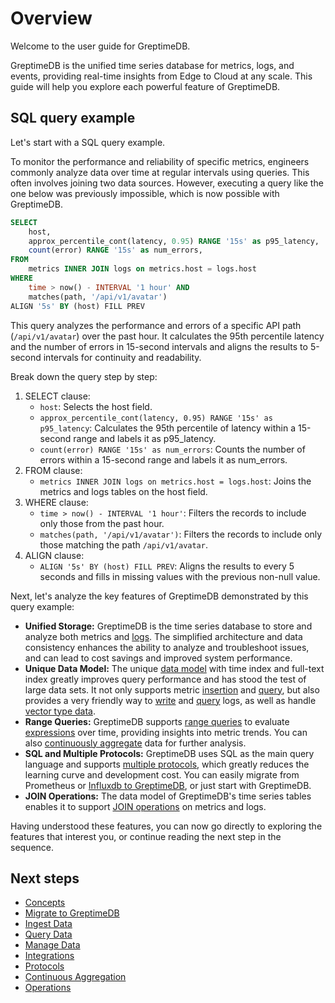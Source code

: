 # Overview

Welcome to the user guide for GreptimeDB.

GreptimeDB is the unified time series database for metrics, logs, and events,
providing real-time insights from Edge to Cloud at any scale.
This guide will help you explore each powerful feature of GreptimeDB.

## SQL query example

Let's start with a SQL query example.

To monitor the performance and reliability of specific metrics,
engineers commonly analyze data over time at regular intervals using queries.
This often involves joining two data sources.
However, executing a query like the one below was previously impossible,
which is now possible with GreptimeDB.

```sql
SELECT
    host,
    approx_percentile_cont(latency, 0.95) RANGE '15s' as p95_latency,
    count(error) RANGE '15s' as num_errors,
FROM
    metrics INNER JOIN logs on metrics.host = logs.host
WHERE
    time > now() - INTERVAL '1 hour' AND
    matches(path, '/api/v1/avatar')
ALIGN '5s' BY (host) FILL PREV
```

This query analyzes the performance and errors of a specific API path (`/api/v1/avatar`) over the past hour.
It calculates the 95th percentile latency and the number of errors in 15-second intervals and aligns the results to 5-second intervals for continuity and readability.

Break down the query step by step:

1. SELECT clause:
    - `host`: Selects the host field.
    - `approx_percentile_cont(latency, 0.95) RANGE '15s' as p95_latency`: Calculates the 95th percentile of latency within a 15-second range and labels it as p95_latency.
    - `count(error) RANGE '15s' as num_errors`: Counts the number of errors within a 15-second range and labels it as num_errors.
2. FROM clause:
    - `metrics INNER JOIN logs on metrics.host = logs.host`: Joins the metrics and logs tables on the host field.
3. WHERE clause:
    - `time > now() - INTERVAL '1 hour'`: Filters the records to include only those from the past hour.
    - `matches(path, '/api/v1/avatar')`: Filters the records to include only those matching the path `/api/v1/avatar`.
4. ALIGN clause:
    - `ALIGN '5s' BY (host) FILL PREV`: Aligns the results to every 5 seconds and fills in missing values with the previous non-null value.

Next, let's analyze the key features of GreptimeDB demonstrated by this query example:

- **Unified Storage:** GreptimeDB is the time series database to store and analyze both metrics and [logs](/user-guide/logs/overview.md). The simplified architecture and data consistency enhances the ability to analyze and troubleshoot issues, and can lead to cost savings and improved system performance.
- **Unique Data Model:** The unique [data model](/user-guide/concepts/data-model.md) with time index and full-text index greatly improves query performance and has stood the test of large data sets. It not only supports metric [insertion](/user-guide/ingest-data/overview.md) and [query](/user-guide/query-data/overview.md), but also provides a very friendly way to [write](/user-guide/logs/write-logs.md) and [query](/user-guide/logs/query-logs.md) logs, as well as handle [vector type data](/user-guide/vectors/vector-type.md).
- **Range Queries:** GreptimeDB supports [range queries](/user-guide/query-data/sql.md#aggregate-data-by-time-window) to evaluate [expressions](/reference/sql/functions/overview.md) over time, providing insights into metric trends. You can also [continuously aggregate](/user-guide/continuous-aggregation/overview.md) data for further analysis.
- **SQL and Multiple Protocols:** GreptimeDB uses SQL as the main query language and supports [multiple protocols](/user-guide/protocols/overview.md), which greatly reduces the learning curve and development cost. You can easily migrate from Prometheus or [Influxdb to GreptimeDB](/user-guide/migrate-to-greptimedb/migrate-from-influxdb.md), or just start with GreptimeDB.
- **JOIN Operations:** The data model of GreptimeDB's time series tables enables it to support [JOIN operations](/reference/sql/join.md) on metrics and logs.

Having understood these features, you can now go directly to exploring the features that interest you, or continue reading the next step in the sequence.

## Next steps

* [Concepts](./concepts/overview.md)
* [Migrate to GreptimeDB](./migrate-to-greptimedb/migrate-from-influxdb.md)
* [Ingest Data](./ingest-data/overview.md)
* [Query Data](./query-data/overview.md)
* [Manage Data](./manage-data/overview.md)
* [Integrations](./integrations/overview.md)
* [Protocols](./protocols/overview.md)
* [Continuous Aggregation](./continuous-aggregation/overview.md)
* [Operations](./administration/overview.md)

